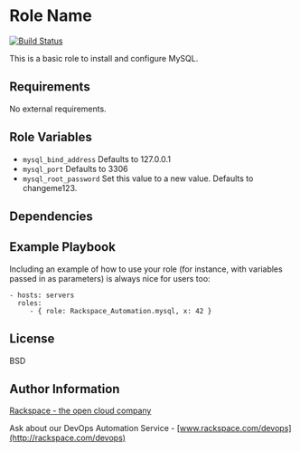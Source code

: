 Role Name
========

[![Build Status](https://drone-opsdev.rax.io/github.com/rack-roles/mysql/status.svg?branch=master)](https://drone-opsdev.rax.io/github.com/rack-roles/mysql)

This is a basic role to install and configure MySQL.

Requirements
------------

No external requirements.

Role Variables
--------------

* `mysql_bind_address` Defaults to 127.0.0.1
* `mysql_port` Defaults to 3306
* `mysql_root_password` Set this value to a new value. Defaults to changeme123.

Dependencies
------------


Example Playbook
-------------------------

Including an example of how to use your role (for instance, with variables passed in as parameters) is always nice for users too:

    - hosts: servers
      roles:
         - { role: Rackspace_Automation.mysql, x: 42 }

License
-------

BSD

Author Information
------------------

[Rackspace - the open cloud company](http://rackspace.com)

Ask about our DevOps Automation Service - [www.rackspace.com/devops](http://rackspace.com/devops)

